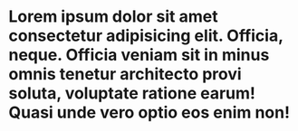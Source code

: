  <link rel="stylesheet" href="hello.css">
<body>
    <h1>Lorem ipsum dolor sit amet consectetur adipisicing elit.
         Officia, neque. Officia veniam sit in minus omnis tenetur
          architecto provi
        soluta, voluptate ratione earum! Quasi unde vero optio eos enim 
        non!</h1>
  <script>
            alert("hello pitches")
        </script>
</body>
